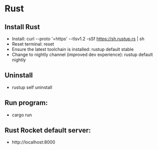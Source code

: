 # Rust

## Install Rust
- Install: curl --proto '=https' --tlsv1.2 -sSf https://sh.rustup.rs | sh <br/>
- Reset terminal: reset <br/>
- Ensure the latest toolchain is installed: rustup default stable <br/>
- Change to nightly channel (improved dev experience): rustup default nightly <br/>

## Uninstall
- rustup self uninstall

## Run program:
- cargo run

## Rust Rocket default server:
- http://localhost:8000
